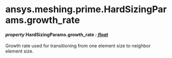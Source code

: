 <a id="ansys-meshing-prime-hardsizingparams-growth-rate"></a>

# ansys.meshing.prime.HardSizingParams.growth_rate

<a id="ansys.meshing.prime.HardSizingParams.growth_rate"></a>

#### *property* HardSizingParams.growth_rate *: [float](https://docs.python.org/3.11/library/functions.html#float)*

Growth rate used for transitioning from one element size to neighbor element size.

<!-- !! processed by numpydoc !! -->

